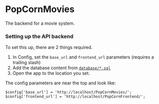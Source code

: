 # PopCornMovies

The backend for a movie system.

### Setting up the API backend

To set this up, there are 2 things required.

1. In Config, set the `base_url` and `frontend_url` parameters (requires a trailing slash)
2. Add the database content from [`database/*.sql`](database/)
3. Open the app to the location you set.

The config parameters are near the top and look like:

```
$config['base_url'] = 'http://localhost/PopCornMovies/';
$config['frontend_url'] = 'http://localhost/PopCornFrontend/';
```